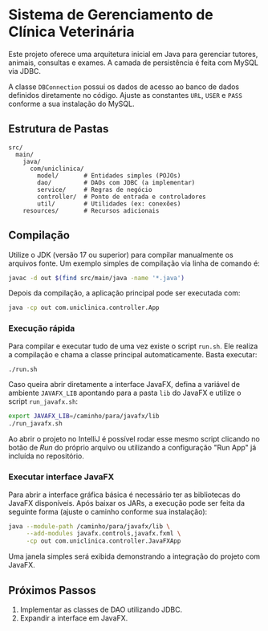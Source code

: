 # Sistema de Gerenciamento de Clínica Veterinária

Este projeto oferece uma arquitetura inicial em Java para gerenciar tutores, animais, consultas e exames. A camada de persistência é feita com MySQL via JDBC.

A classe `DBConnection` possui os dados de acesso ao banco de dados definidos diretamente no código. Ajuste as constantes `URL`, `USER` e `PASS` conforme a sua instalação do MySQL.

## Estrutura de Pastas
```
src/
  main/
    java/
      com/uniclinica/
        model/       # Entidades simples (POJOs)
        dao/         # DAOs com JDBC (a implementar)
        service/     # Regras de negócio
        controller/  # Ponto de entrada e controladores
        util/        # Utilidades (ex: conexões)
    resources/       # Recursos adicionais
```

## Compilação
Utilize o JDK (versão 17 ou superior) para compilar manualmente os arquivos fonte.
Um exemplo simples de compilação via linha de comando é:

```bash
javac -d out $(find src/main/java -name '*.java')
```

Depois da compilação, a aplicação principal pode ser executada com:

```bash
java -cp out com.uniclinica.controller.App
```

### Execução rápida

Para compilar e executar tudo de uma vez existe o script `run.sh`. Ele realiza a
compilação e chama a classe principal automaticamente. Basta executar:

```bash
./run.sh
```

Caso queira abrir diretamente a interface JavaFX, defina a variável de ambiente
`JAVAFX_LIB` apontando para a pasta `lib` do JavaFX e utilize o script
`run_javafx.sh`:

```bash
export JAVAFX_LIB=/caminho/para/javafx/lib
./run_javafx.sh
```

Ao abrir o projeto no IntelliJ é possível rodar esse mesmo script clicando no
botão de _Run_ do próprio arquivo ou utilizando a configuração "Run App" já
incluída no repositório.

### Executar interface JavaFX

Para abrir a interface gráfica básica é necessário ter as bibliotecas do JavaFX disponíveis. Após baixar os JARs, a execução pode ser feita da seguinte forma (ajuste o caminho conforme sua instalação):

```bash
java --module-path /caminho/para/javafx/lib \
     --add-modules javafx.controls,javafx.fxml \
     -cp out com.uniclinica.controller.JavaFXApp
```

Uma janela simples será exibida demonstrando a integração do projeto com JavaFX.

## Próximos Passos
1. Implementar as classes de DAO utilizando JDBC.
2. Expandir a interface em JavaFX.
